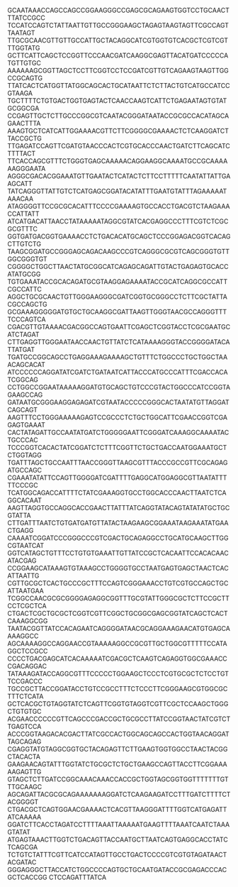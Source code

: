 GCAATAAACCAGCCAGCCGGAAGGGCCGAGCGCAGAAGTGGTCCTGCAACTTTATCCGCC
TCCATCCAGTCTATTAATTGTTGCCGGGAAGCTAGAGTAAGTAGTTCGCCAGTTAATAGT
TTGCGCAACGTTGTTGCCATTGCTACAGGCATCGTGGTGTCACGCTCGTCGTTTGGTATG
GCTTCATTCAGCTCCGGTTCCCAACGATCAAGGCGAGTTACATGATCCCCCATGTTGTGC
AAAAAAGCGGTTAGCTCCTTCGGTCCTCCGATCGTTGTCAGAAGTAAGTTGGCCGCAGTG
TTATCACTCATGGTTATGGCAGCACTGCATAATTCTCTTACTGTCATGCCATCCGTAAGA
TGCTTTTCTGTGACTGGTGAGTACTCAACCAAGTCATTCTGAGAATAGTGTATGCGGCGA
CCGAGTTGCTCTTGCCCGGCGTCAATACGGGATAATACCGCGCCACATAGCAGAACTTTA
AAAGTGCTCATCATTGGAAAACGTTCTTCGGGGCGAAAACTCTCAAGGATCTTACCGCTG
TTGAGATCCAGTTCGATGTAACCCACTCGTGCACCCAACTGATCTTCAGCATCTTTTACT
TTCACCAGCGTTTCTGGGTGAGCAAAAACAGGAAGGCAAAATGCCGCAAAAAAGGGAATA
AGGGCGACACGGAAATGTTGAATACTCATACTCTTCCTTTTTCAATATTATTGAAGCATT
TATCAGGGTTATTGTCTCATGAGCGGATACATATTTGAATGTATTTAGAAAAATAAACAA
ATAGGGGTTCCGCGCACATTTCCCCGAAAAGTGCCACCTGACGTCTAAGAAACCATTATT
ATCATGACATTAACCTATAAAAATAGGCGTATCACGAGGCCCTTTCGTCTCGCGCGTTTC
GGTGATGACGGTGAAAACCTCTGACACATGCAGCTCCCGGAGACGGTCACAGCTTGTCTG
TAAGCGGATGCCGGGAGCAGACAAGCCCGTCAGGGCGCGTCAGCGGGTGTTGGCGGGTGT
CGGGGCTGGCTTAACTATGCGGCATCAGAGCAGATTGTACTGAGAGTGCACCATATGCGG
TGTGAAATACCGCACAGATGCGTAAGGAGAAAATACCGCATCAGGCGCCATTCGCCATTC
AGGCTGCGCAACTGTTGGGAAGGGCGATCGGTGCGGGCCTCTTCGCTATTACGCCAGCTG
GCGAAAGGGGGATGTGCTGCAAGGCGATTAAGTTGGGTAACGCCAGGGTTTTCCCAGTCA
CGACGTTGTAAAACGACGGCCAGTGAATTCGAGCTCGGTACCTCGCGAATGCATCTAGAT
CTTGAGGTTGGGAATAACCAACTGTTATCTCATAAAAGGGTACCGGGGATACATTATGAT
TGATGCCGGCAGCCTGAGGAAAGAAAAGCTGTTTCTGGCCCTGCTGGCTAAACAGCACAT
ATCCCCCCAGGATATCGATCTGATAATCATTACCCATGCCCATTTCGACCACATCGGCAG
CCTGGCCGGAATAAAAAGGATGTGCAGCTGTCCCGTACTGGCCCATCCGGTAGAAGCCAG
GATAATGCGGGAAGGAGAGATCGTAATACCCCCGGGCACTAATATGTTAGGATCAGCAGT
AAGTTTCCTGGGAAAAAGAGTCCGCCCTCTGCTGGCATTCGAACCGGTCGAGAGTGAAAT
CACTATAGATTGCCAATATGATCTGGGGGAATTCGGGATCAAAGGCAAAATACTGCCCAC
TCCCGGTCACACTATCGGATCTCTTTCGGTTCTGCTGACCAATGGAAATGCTCTGGTAGG
TGATTTAGCTGCCAATTTAACCGGGTTAAGCGTTTACCCGCCGTTCGCAGAGATGCCAGC
CGAAATATATTCCAGTTGGGGATCGATTTTGAGGCATGGAGGCGTTAATATTTTTCCCGC
TCATGGCAGACCATTTTCTATCGAAAGGTGCCTGGCACCCAACTTAATCTCAGGCACAAT
AAGTTAGGTGCCAGGCACCGAACTTATTTATCAGGTATACAGTATATATGCTGCGTATTA
CTTGATTTAATCTGTGATGATGTTATACTAAGAAGCGGAAATAAGAAATATGAACTGAGG
CAAAATCGGATCCCGGGCCCGTCGACTGCAGAGGCCTGCATGCAAGCTTGGCGTAATCAT
GGTCATAGCTGTTTCCTGTGTGAAATTGTTATCCGCTCACAATTCCACACAACATACGAG
CCGGAAGCATAAAGTGTAAAGCCTGGGGTGCCTAATGAGTGAGCTAACTCACATTAATTG
CGTTGCGCTCACTGCCCGCTTTCCAGTCGGGAAACCTGTCGTGCCAGCTGCATTAATGAA
TCGGCCAACGCGCGGGGAGAGGCGGTTTGCGTATTGGGCGCTCTTCCGCTTCCTCGCTCA
CTGACTCGCTGCGCTCGGTCGTTCGGCTGCGGCGAGCGGTATCAGCTCACTCAAAGGCGG
TAATACGGTTATCCACAGAATCAGGGGATAACGCAGGAAAGAACATGTGAGCAAAAGGCC
AGCAAAAGGCCAGGAACCGTAAAAAGGCCGCGTTGCTGGCGTTTTTCCATAGGCTCCGCC
CCCCTGACGAGCATCACAAAAATCGACGCTCAAGTCAGAGGTGGCGAAACCCGACAGGAC
TATAAAGATACCAGGCGTTTCCCCCTGGAAGCTCCCTCGTGCGCTCTCCTGTTCCGACCC
TGCCGCTTACCGGATACCTGTCCGCCTTTCTCCCTTCGGGAAGCGTGGCGCTTTCTCATA
GCTCACGCTGTAGGTATCTCAGTTCGGTGTAGGTCGTTCGCTCCAAGCTGGGCTGTGTGC
ACGAACCCCCCGTTCAGCCCGACCGCTGCGCCTTATCCGGTAACTATCGTCTTGAGTCCA
ACCCGGTAAGACACGACTTATCGCCACTGGCAGCAGCCACTGGTAACAGGATTAGCAGAG
CGAGGTATGTAGGCGGTGCTACAGAGTTCTTGAAGTGGTGGCCTAACTACGGCTACACTA
GAAGAACAGTATTTGGTATCTGCGCTCTGCTGAAGCCAGTTACCTTCGGAAAAAGAGTTG
GTAGCTCTTGATCCGGCAAACAAACCACCGCTGGTAGCGGTGGTTTTTTTGTTTGCAAGC
AGCAGATTACGCGCAGAAAAAAAGGATCTCAAGAAGATCCTTTGATCTTTTCTACGGGGT
CTGACGCTCAGTGGAACGAAAACTCACGTTAAGGGATTTTGGTCATGAGATTATCAAAAA
GGATCTTCACCTAGATCCTTTTAAATTAAAAATGAAGTTTTAAATCAATCTAAAGTATAT
ATGAGTAAACTTGGTCTGACAGTTACCAATGCTTAATCAGTGAGGCACCTATCTCAGCGA
TCTGTCTATTTCGTTCATCCATAGTTGCCTGACTCCCCGTCGTGTAGATAACTACGATAC
GGGAGGGCTTACCATCTGGCCCCAGTGCTGCAATGATACCGCGAGACCCACGCTCACCGG
CTCCAGATTTATCA